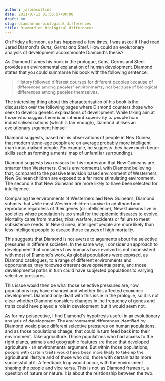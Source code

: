 ```yaml
---
author: jasonacollins
date: 2011-03-13 01:56:57+00:00
draft: no
slug: diamond-on-biological-differences
title: Diamond on biological differences
---
```


On Friday afternoon, as has happened a few times, I was asked if I had read Jared Diamond's *Guns, Germs and Steel*. How could an evolutionary analysis of development accommodate Diamond's thesis?

As Diamond frames his book in the prologue, Guns, Germs and Steel provides an environmental explanation of human development. Diamond states that you could summarise his book with the following sentence:


<blockquote>History followed different courses for different peoples because of differences among peoples' environments, not because of biological differences among peoples themselves.</blockquote>


The interesting thing about this characterisation of his book is the discussion over the following pages where Diamond counters those who seek to develop genetic explanations of development. While taking aim at those who suggest there is an inherent superiority to people from industrialised nations (which is fair enough), Diamond utilises an evolutionary argument himself.

Diamond suggests, based on his observations of people in New Guinea, that modern stone-age people are on average probably more intelligent than industrialised people. For example, he suggests they have much better skills such as forming a mental map of unfamiliar surroundings.

Diamond suggests two reasons for his impression that New Guineans are smarter than Westerners. One is environmental, with Diamond believing that, compared to the passive television based environment of Westerners, New Guinean children are exposed to a far more stimulating environment. The second is that New Guineans are more likely to have been selected for intelligence.

Comparing the environments of Westerners and New Guineans, Diamond submits that while most Western children survive to adulthood and reproduce regardless of their genes (or intelligence), New Guineans live in societies where population is too small for the epidemic diseases to evolve. Mortality came from murder, tribal warfare, accidents or failure to meet subsistence needs. In New Guinea, intelligent people are more likely than less intelligent people to escape those causes of high mortality.

This suggests that Diamond is not averse to arguments about the selective pressures in different societies. In the same way, I consider an approach to development that considers how humans have evolved is not inconsistent with most of Diamond's work. As global populations were exposed, as Diamond catalogues, to a range of different environments and opportunities, they followed different developmental paths, and those developmental paths in turn could have subjected populations to varying selective pressures.

This issue would then be what those selective pressures are, how populations may have changed and whether this affected economic development. Diamond only dealt with this issue in the prologue, so it is not clear whether Diamond considers changes in the frequency of genes and traits could have played a role in development, but it would seem not.

As for my perspective, I find Diamond's hypothesis useful in an evolutionary analysis of development. The environmental differences identified by Diamond would place different selective pressures on human populations, and as those populations change, that could in turn feed back into their environment. Take agriculture. Those populations who had access to the right plants, animals and geographic features are those that developed agriculture - an environmental argument. But within those populations, people with certain traits would have been more likely to take up the agricultural lifestyle and of those who did, those with certain traits more successful at it. A feedback loop would occur, with the environment shaping the people and vice versa. This is not, as Diamond frames it, a question of nature or nature. It is about the relationship between the two.
